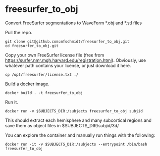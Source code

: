 # freesurfer_to_obj

Convert FreeSurfer segmentations to WaveForm *.obj and *.stl files

Pull the repo.

    git clone git@github.com:mfschmidt/freesurfer_to_obj.git
    cd freesurfer_to_obj.git

Copy your own FreeSurfer license file (free from https://surfer.nmr.mgh.harvard.edu/registration.html). Obviously, use whatever path contains your license, or just download it here.

    cp /opt/freesurfer/license.txt ./

Build a docker image.

    docker build . -t freesurfer_to_obj

Run it.

    docker run -v $SUBJECTS_DIR:/subjects freesurfer_to_obj subjid

This should extract each hemisphere and many subcortical regions and save them as object files in $SUBJECTS_DIR/subjid/3d/

You can explore the container and manually run things with the following:

    docker run -it -v $SUBJECTS_DIR:/subjects --entrypoint /bin/bash freesurfer_to_obj
